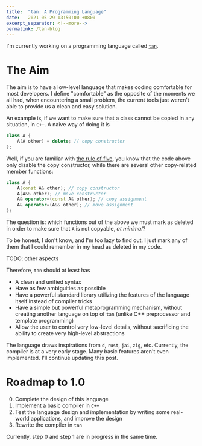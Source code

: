 ```yaml
---
title:  "tan: A Programming Language"
date:   2021-05-29 13:50:00 +0800
excerpt_separator: <!--more-->
permalink: /tan-blog
---
```


I'm currently working on a programming language called [`tan`](https://github.com/tjysdsg/tan).

# The Aim

The aim is to have a low-level language that makes coding comfortable for most developers. I define "comfortable" as the
opposite of the moments we all had, when encountering a small problem, the current tools just weren't able to provide us
a clean and easy solution.

<!--more-->

An example is, if we want to make sure that a class cannot be copied in any situation, in `C++`. A naive way of doing it
is

```c++
class A {
    A(A other) = delete; // copy constructor
};
```

Well, if you are familiar with [the rule of five](https://en.cppreference.com/w/cpp/language/rule_of_three), you know
that the code above only disable the copy constructor, while there are several other copy-related member functions:

```c++
class A {
    A(const A& other); // copy constructor
    A(A&& other); // move constructor
    A& operator=(const A& other); // copy assignment
    A& operator=(A&& other); // move assignment
};
```

The question is: which functions out of the above we must mark as deleted in order to make sure that `A` is not
copyable, *at minimal*?

To be honest, I don't know, and I'm too lazy to find out. I just mark any of them that I could remember in my head as
deleted in my code.

TODO: other aspects

Therefore, `tan` should at least has

- A clean and unified syntax
- Have as few ambiguities as possible
- Have a powerful standard library utilizing the features of the language itself instead of compiler tricks
- Have a simple but powerful metaprogramming mechanism, without creating another language on top of `tan`
  (unlike C++ preprocessor and template programming)
- Allow the user to control very low-level details, without sacrificing the ability to create very high-level
  abstractions

The language draws inspirations from `d`, `rust`, `jai`, `zig`, etc. Currently, the compiler is at a very early stage.
Many basic features aren't even implemented. I'll continue updating this post.

# Roadmap to 1.0

0. Complete the design of this language
1. Implement a basic compiler in `C++`
2. Test the language design and implementation by writing some real-world applications, and improve the design
3. Rewrite the compiler in `tan`

Currently, step 0 and step 1 are in progress in the same time.